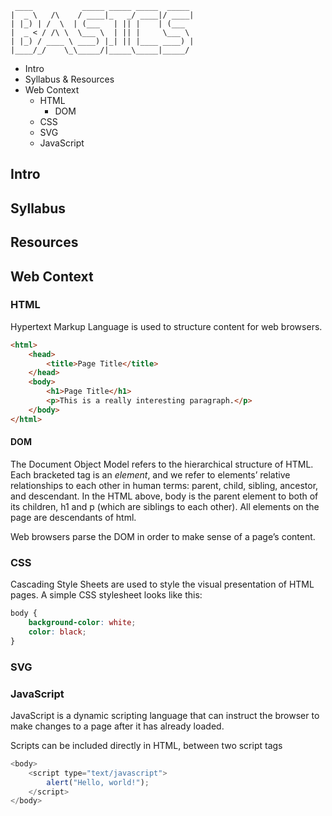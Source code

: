 ```
 ____           _____ _____ _____  _____ 
|  _ \   /\    / ____|_   _/ ____|/ ____|
| |_) | /  \  | (___   | || |    | (___  
|  _ < / /\ \  \___ \  | || |     \___ \ 
| |_) / ____ \ ____) |_| || |____ ____) |
|____/_/    \_\_____/|_____\_____|_____/ 
```

- Intro
- Syllabus & Resources
- Web Context
    - HTML
        - DOM   
    - CSS
    - SVG
    - JavaScript

## Intro


## Syllabus


## Resources


## Web Context

### HTML
Hypertext Markup Language is used to structure content for web browsers.

```html
<html>
    <head>
        <title>Page Title</title>
    </head>
    <body>
        <h1>Page Title</h1>
        <p>This is a really interesting paragraph.</p>
    </body>
</html>
```

#### DOM
The Document Object Model refers to the hierarchical structure of HTML. Each bracketed tag is an _element_, and we refer to elements’ relative relationships to each other in human terms: parent, child, sibling, ancestor, and descendant. In the HTML above, body is the parent element to both of its children, h1 and p (which are siblings to each other). All elements on the page are descendants of html.

Web browsers parse the DOM in order to make sense of a page’s content.

### CSS
Cascading Style Sheets are used to style the visual presentation of HTML pages. A simple CSS stylesheet looks like this:

```css
body {
    background-color: white;
    color: black;
}
```

### SVG


### JavaScript
JavaScript is a dynamic scripting language that can instruct the browser to make changes to a page after it has already loaded.

Scripts can be included directly in HTML, between two script tags

```javascript
<body>
    <script type="text/javascript">
        alert("Hello, world!");
    </script>
</body>
```

